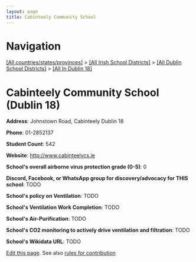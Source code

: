 ```yaml
---
layout: page
title: Cabinteely Community School
---
```

# Navigation

[[All countries/states/provinces]](../../../..) > [[All Irish School Districts]](../../..) > [[All Dublin School Districts]](../..) > [[All In Dublin 18]](..)

# Cabinteely Community School (Dublin 18)

**Address**: Johnstown Road, Cabinteely Dublin 18

**Phone**: 01-2852137

**Student Count**: 542

**Website**: <http://www.cabinteelycs.ie>

**School's overall airborne virus protection grade (0-5)**: 0

**Discord, Facebook, or WhatsApp group for discovery/advocacy for THIS school**: TODO

**School's policy on Ventilation**: TODO

**School's Ventilation Work Completion**: TODO

**School's Air-Purification**: TODO

**School's CO2 monitoring to actively drive ventilation and filtration**: TODO

**School's Wikidata URL**: TODO


[Edit this page](https://github.com/ventilate-schools/Ireland/edit/main/./Dublin_18/Cabinteely_Community_School.md). See also [rules for contribution](../../../contribution-rules/)